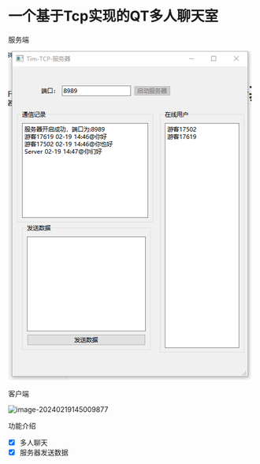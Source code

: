 # 一个基于Tcp实现的QT多人聊天室

服务端

![Server](png\Server.png)

客户端

![image-20240219145009877](C:\Users\99694\AppData\Roaming\Typora\typora-user-images\image-20240219145009877.png)

功能介绍

- [x] 多人聊天
- [x] 服务器发送数据